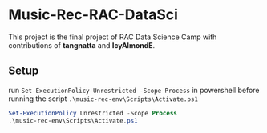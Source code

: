 # Music-Rec-RAC-DataSci
This project is the final project of RAC Data Science Camp with contributions of **tangnatta** and **IcyAlmondE**.

## Setup
run `Set-ExecutionPolicy Unrestricted -Scope Process` in powershell before running the script `.\music-rec-env\Scripts\Activate.ps1`

```ps1
Set-ExecutionPolicy Unrestricted -Scope Process
.\music-rec-env\Scripts\Activate.ps1
```

